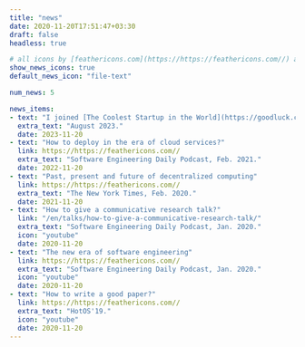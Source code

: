 ```yaml
---
title: "news"
date: 2020-11-20T17:51:47+03:30
draft: false
headless: true

# all icons by [feathericons.com](https://https://feathericons.com//) are supported
show_news_icons: true
default_news_icon: "file-text"

num_news: 5

news_items:
- text: "I joined [The Coolest Startup in the World](https://goodluck.com) as the CEO"
  extra_text: "August 2023."
  date: 2023-11-20
- text: "How to deploy in the era of cloud services?"
  link: https://https://feathericons.com//
  extra_text: "Software Engineering Daily Podcast, Feb. 2021."
  date: 2022-11-20
- text: "Past, present and future of decentralized computing"
  link: https://https://feathericons.com//
  extra_text: "The New York Times, Feb. 2020."
  date: 2021-11-20
- text: "How to give a communicative research talk?"
  link: "/en/talks/how-to-give-a-communicative-research-talk/"
  extra_text: "Software Engineering Daily Podcast, Jan. 2020."
  icon: "youtube"
  date: 2020-11-20
- text: "The new era of software engineering"
  link: https://https://feathericons.com//
  extra_text: "Software Engineering Daily Podcast, Jan. 2020."
  icon: "youtube"
  date: 2020-11-20
- text: "How to write a good paper?"
  link: https://https://feathericons.com//
  extra_text: "HotOS'19."
  icon: "youtube"
  date: 2020-11-20
---
```

